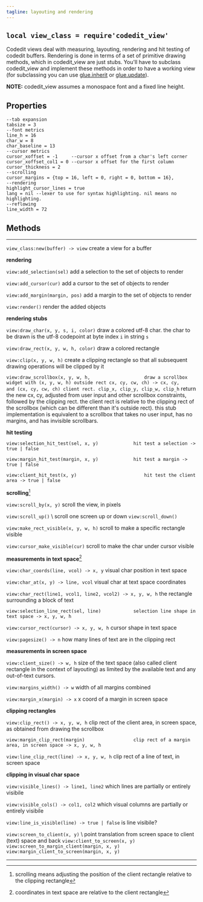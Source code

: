 ```yaml
---
tagline: layouting and rendering
---
```


## `local view_class = require'codedit_view'`

Codedit views deal with measuring, layouting, rendering and hit testing of codedit buffers.
Rendering is done in terms of a set of primitive drawing methods, which in codedit_view are just stubs.
You'll have to subclass codedit_view and implement these methods in order to have a working view
(for subclassing you can use [glue.inherit](glue.html#inherit) or [glue.update](glue.html#update)).

__NOTE:__ codedit_view assumes a monospace font and a fixed line height.

## Properties

~~~{.lua}
--tab expansion
tabsize = 3
--font metrics
line_h = 16
char_w = 8
char_baseline = 13
--cursor metrics
cursor_xoffset = -1     --cursor x offset from a char's left corner
cursor_xoffset_col1 = 0 --cursor x offset for the first column
cursor_thickness = 2
--scrolling
cursor_margins = {top = 16, left = 0, right = 0, bottom = 16},
--rendering
highlight_cursor_lines = true
lang = nil --lexer to use for syntax highlighting. nil means no highlighting.
--reflowing
line_width = 72
~~~

## Methods

-------------------------------------------- -------------------------------------------
`view_class:new(buffer) -> view`					create a view for a buffer

__rendering__

`view:add_selection(sel)`							add a selection to the set of objects to render

`view:add_cursor(cur)`								add a cursor to the set of objects to render

`view:add_margin(margin, pos)`					add a margin to the set of objects to render

`view:render()`										render the added objects

__rendering stubs__

`view:draw_char(x, y, s, i, color)`				draw a colored utf-8 char.
															the char to be drawn is the utf-8 codepoint
															at byte index `i` in string `s`

`view:draw_rect(x, y, w, h, color)`				draw a colored rectangle

`view:clip(x, y, w, h)`								create a clipping rectangle so that
															all subsequent drawing operations
															will be clipped by it

`view:draw_scrollbox(x, y, w, h,					draw a scrollbox widget with (x, y, w, h) outside rect
	cx, cy, cw, ch) -> cx, cy, 				 	and (cx, cy, cw, ch) client rect.
	clip_x, clip_y, clip_w, clip_h`				return the new cx, cy, adjusted from user input and other
															scrollbox constraints, followed by the clipping rect.
															the client rect is relative to the clipping rect of
															the scrollbox (which can be different than it's outside rect).
															this stub implementation is equivalent to a scrollbox that
															takes no user input, has no margins, and has invisible scrollbars.

__hit testing__

`view:selection_hit_test(sel, x, y)				hit test a selection
	-> true | false`

`view:margin_hit_test(margin, x, y)				hit test a margin
	-> true | false`

`view:client_hit_test(x, y) 						hit test the client area
	-> true | false`


__scrolling__[^scrolling]


`view:scroll_by(x, y)`								scroll the view, in pixels

`view:scroll_up()` \									scroll one screen up or down
`view:scroll_down()`

`view:make_rect_visible(x, y, w, h)`			scroll to make a specific rectangle visible

`view:cursor_make_visible(cur)`					scroll to make the char under cursor visible

__measurements in text space__[^text-space]

`view:char_coords(line, vcol) -> x, y`			visual char position in text space

`view:char_at(x, y) -> line, vcol`				visual char at text space coordinates

`view:char_rect(line1, vcol1,
	line2, vcol2) -> x, y, w, h`					the rectangle surrounding a block of text

`view:selection_line_rect(sel, line) 			selection line shape in text space
	-> x, y, w, h`

`view:cursor_rect(cursor) -> x, y, w, h`		cursor shape in text space

`view:pagesize() -> n`								how many lines of text are in the clipping rect

__measurements in screen space__

`view:client_size() -> w, h`						size of the text space (also called client rectangle
															in the context of layouting) as limited by the available
															text and any out-of-text cursors.

`view:margins_width() -> w` 						width of all margins combined

`view:margin_x(margin) -> x`						x coord of a margin in screen space

__clipping rectangles__

`view:clip_rect() -> x, y, w, h` 				clip rect of the client area, in screen space,
															as obtained from drawing the scrollbox

`view:margin_clip_rect(margin)					clip rect of a margin area, in screen space
	-> x, y, w, h`

`view:line_clip_rect(line) -> x, y, w, h`		clip rect of a line of text, in screen space

__clipping in visual char space__

`view:visible_lines() -> line1, line2`			which lines are partially or entirely visibile

`view:visible_cols() -> col1, col2`				which visual columns are partially or entirely visibile

`view:line_is_visible(line) -> true | false`	is line visibile?

`view:screen_to_client(x, y)` \					point translation from screen space to client (text) space and back
`view:client_to_screen(x, y)` \
`view:screen_to_margin_client(margin, x, y)` \
`view:margin_client_to_screen(margin, x, y)`

-------------------------------------------- -------------------------------------------



[^scrolling]: scrolling means adjusting the position of the client rectangle relative to the clipping rectangle
[^text-space]: coordinates in text space are relative to the client rectangle
